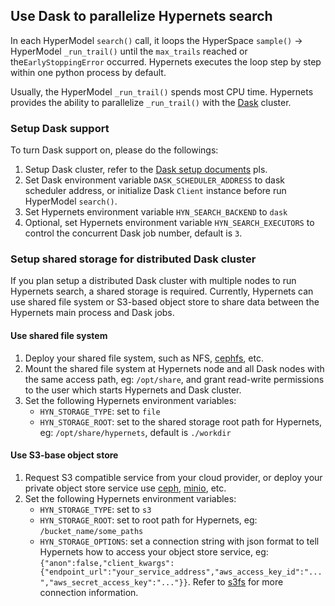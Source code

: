 ## Use Dask to parallelize Hypernets search

In each HyperModel `search()` call, 
it loops the HyperSpace `sample()` -> HyperModel `_run_trail()`
until the `max_trails` reached or the`EarlyStoppingError`
occurred. Hypernets executes the loop step by step within one
python process by default.

Usually, the HyperModel `_run_trail()` spends most CPU time. 
Hypernets provides the ability to parallelize `_run_trail()`
with the [Dask](https://dask.org/) cluster. 

### Setup Dask support

To turn Dask support on, please do the followings:
1. Setup Dask cluster, refer to the
 [Dask setup documents](https://docs.dask.org/en/latest/setup.html) pls.
1. Set Dask environment variable `DASK_SCHEDULER_ADDRESS`
 to dask scheduler address, or initialize Dask `Client` instance
 before run HyperModel `search()`.
1. Set Hypernets environment variable `HYN_SEARCH_BACKEND` to `dask`
1. Optional, set Hypernets environment variable
`HYN_SEARCH_EXECUTORS` to control the concurrent Dask job number, 
default is `3`.

### Setup shared storage for distributed Dask cluster

If you plan setup a distributed Dask cluster with multiple nodes
to run Hypernets search, a shared storage is required. 
Currently, Hypernets can use shared file system 
or S3-based object store to share data between 
the Hypernets main process and Dask jobs.

#### Use shared file system

1. Deploy your shared file system, such as NFS,
[cephfs](https://ceph.io/), etc.
1. Mount the shared file system at Hypernets node and all Dask nodes 
with the same access path, eg: `/opt/share`, 
and grant read-write permissions to the user which starts 
Hypernets and Dask cluster. 
1. Set the following Hypernets environment variables:
    * `HYN_STORAGE_TYPE`: set to `file`
    * `HYN_STORAGE_ROOT`: set to the shared storage root path for Hypernets,
    eg: `/opt/share/hypernets`, default is `./workdir`


####  Use S3-base object store

1. Request S3 compatible service from your cloud provider,
or deploy your private object store service use [ceph](https://ceph.io/),
 [minio](https://min.io/), etc.
1. Set the following Hypernets environment variables:
    * `HYN_STORAGE_TYPE`: set to `s3`
    * `HYN_STORAGE_ROOT`: set to root path for Hypernets, 
    eg: `/bucket_name/some_paths`
    * `HYN_STORAGE_OPTIONS`: set a connection string with json format
     to tell Hypernets how to access your object store service, 
     eg: `{"anon":false,"client_kwargs":{"endpoint_url":"your_service_address","aws_access_key_id":"...","aws_secret_access_key":"..."}}`.
     Refer to [s3fs](https://s3fs.readthedocs.io/en/latest/)
     for more connection information.
     

